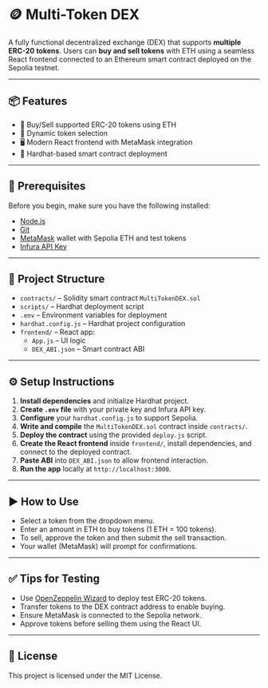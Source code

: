 # 🪙 Multi-Token DEX

A fully functional decentralized exchange (DEX) that supports **multiple ERC-20 tokens**. Users can **buy and sell tokens** with ETH using a seamless React frontend connected to an Ethereum smart contract deployed on the Sepolia testnet.

---

## 📦 Features

- 💱 Buy/Sell supported ERC-20 tokens using ETH  
- 🔄 Dynamic token selection  
- 🖥️ Modern React frontend with MetaMask integration  
- 🚀 Hardhat-based smart contract deployment  

---

## 🔧 Prerequisites

Before you begin, make sure you have the following installed:

- [Node.js](https://nodejs.org)
- [Git](https://git-scm.com)
- [MetaMask](https://metamask.io) wallet with Sepolia ETH and test tokens
- [Infura API Key](https://infura.io)

---

## 📁 Project Structure

- `contracts/` – Solidity smart contract `MultiTokenDEX.sol`
- `scripts/` – Hardhat deployment script
- `.env` – Environment variables for deployment
- `hardhat.config.js` – Hardhat project configuration
- `frontend/` – React app:
  - `App.js` – UI logic
  - `DEX_ABI.json` – Smart contract ABI

---

## ⚙️ Setup Instructions

1. **Install dependencies** and initialize Hardhat project.
2. **Create `.env` file** with your private key and Infura API key.
3. **Configure** your `hardhat.config.js` to support Sepolia.
4. **Write and compile** the `MultiTokenDEX.sol` contract inside `contracts/`.
5. **Deploy the contract** using the provided `deploy.js` script.
6. **Create the React frontend** inside `frontend/`, install dependencies, and connect to the deployed contract.
7. **Paste ABI** into `DEX_ABI.json` to allow frontend interaction.
8. **Run the app** locally at `http://localhost:3000`.

---

## ▶️ How to Use

- Select a token from the dropdown menu.
- Enter an amount in ETH to buy tokens (1 ETH = 100 tokens).
- To sell, approve the token and then submit the sell transaction.
- Your wallet (MetaMask) will prompt for confirmations.

---

## ✅ Tips for Testing

- Use [OpenZeppelin Wizard](https://wizard.openzeppelin.com/#erc20) to deploy test ERC-20 tokens.
- Transfer tokens to the DEX contract address to enable buying.
- Ensure MetaMask is connected to the Sepolia network.
- Approve tokens before selling them using the React UI.

---

## 📜 License

This project is licensed under the MIT License.
